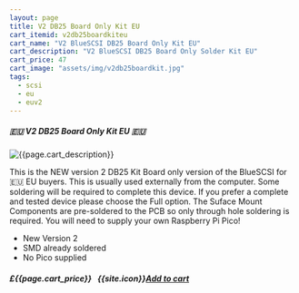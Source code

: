 ```yaml
---
layout: page
title: V2 DB25 Board Only Kit EU
cart_itemid: v2db25boardkiteu
cart_name: "V2 BlueSCSI DB25 Board Only Kit EU"
cart_description: "V2 BlueSCSI DB25 Board Only Solder Kit EU"
cart_price: 47
cart_image: "assets/img/v2db25boardkit.jpg"
tags: 
  - scsi
  - eu
  - euv2
---
```


##### 🇪🇺 V2 DB25 Board Only Kit EU 🇪🇺

![{{page.cart_description}}]({{page.cart_image}})

This is the NEW version 2 DB25 Kit Board only version of the BlueSCSI for 🇪🇺 EU buyers. This is usually used externally from the computer. Some soldering will be required to complete this device. If you prefer a complete and tested device please choose the Full option. The Suface Mount Components are pre-soldered to the PCB so only through hole soldering is required. You will need to supply your own Raspberry Pi Pico!

* New Version 2
* SMD already soldered
* No Pico supplied

##### £{{page.cart_price}} &nbsp; {{site.icon}}[Add to cart](/cart#{{page.cart_itemid}})